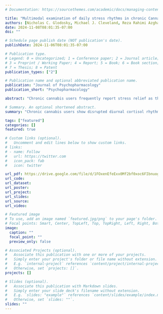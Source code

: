 ```yaml
---
# Documentation: https://sourcethemes.com/academic/docs/managing-content/

title: "Multimodal examination of daily stress rhythms in chronic Cannabis users"
authors: [Nicholas C. Glodosky, Michael J. Cleveland, Reza Rahimi Azghan, Hassan Ghasemzadeh, Ryan J. McLaughlin, Carrie Cuttler]
date: 2024-11-08T08:01:35-07:00
doi: ""

# Schedule page publish date (NOT publication's date).
publishDate: 2024-11-06T08:01:35-07:00

# Publication type.
# Legend: 0 = Uncategorized; 1 = Conference paper; 2 = Journal article;
# 3 = Preprint / Working Paper; 4 = Report; 5 = Book; 6 = Book section;
# 7 = Thesis; 8 = Patent
publication_types: ["2"]

# Publication name and optional abbreviated publication name.
publication: "Journal of Psychopharmacology"
publication_short: "Psychopharmacology"

abstract: "Chronic cannabis users frequently report stress relief as their primary reason for use. The endocannabinoid system is involved in the neuroendocrine stress response, and diurnal cortisol rhythms may be disrupted in chronic cannabis users. The objectives were to determine whether cannabis users demonstrate disruptions in diurnal stress rhythms and examine the acute effects of cannabis on stress-related outcomes in cannabis users’ natural environments. Eighty-two participants (39 cannabis users, 43 non-users) collected saliva samples to quantify cortisol concentrations and provided subjective stress ratings at 8 time points throughout the day. They wore a medical-grade wearable device for 24 h that recorded physiological indicators of stress (heart rate variability, electrodermal activity). Cannabis users collected additional saliva samples before and after cannabis use to examine acute effects of cannabis use. Cannabis users exhibited significant dysregulations in diurnal cortisol rhythms, including a blunted cortisol awakening response, flattened diurnal cortisol slope, and elevated afternoon cortisol concentrations. There were no differences in diurnal heart rate variability or electrodermal activity except for elevated evening heart rate in cannabis users. Finally, there were significant decreases in cortisol, subjective stress, and electrodermal activity following acute cannabis use in cannabis users’ natural environment. These results provide evidence of dysregulated diurnal cortisol rhythms in cannabis users that were related to later waking times and acute stress-relieving properties of cannabis use in naturalistic environments. Future research should examine the direction of the relationship between cannabis use and diurnal cortisol rhythms and potential implications for other psychological disorders."

# Summary. An optional shortened abstract.
summary: "Chronic cannabis users show disrupted diurnal cortisol rhythms, including a blunted cortisol awakening response and elevated afternoon cortisol levels, but no major differences in diurnal heart rate variability or electrodermal activity, except for increased evening heart rate. Acute cannabis use reduced cortisol, subjective stress, and electrodermal activity. These findings suggest dysregulated stress responses in cannabis users, potentially linked to later waking times and cannabis’s stress-relieving effects, warranting further research on the relationship between cannabis use, cortisol rhythms, and psychological disorders."

tags: ["featured"]
categories: []
featured: true

# Custom links (optional).
#   Uncomment and edit lines below to show custom links.
# links:
# - name: Follow
#   url: https://twitter.com
#   icon_pack: fab
#   icon: twitter

url_pdf: https://drive.google.com/file/d/1FOxenEfeExx0Mf2bf0xoc6FIbnuogWXv/view?usp=sharing
url_code:
url_dataset:
url_poster:
url_project:
url_slides:
url_source:
url_video:

# Featured image
# To use, add an image named `featured.jpg/png` to your page's folder.
# Focal points: Smart, Center, TopLeft, Top, TopRight, Left, Right, BottomLeft, Bottom, BottomRight.
image:
  caption: ""
  focal_point: ""
  preview_only: false

# Associated Projects (optional).
#   Associate this publication with one or more of your projects.
#   Simply enter your project's folder or file name without extension.
#   E.g. `internal-project` references `content/project/internal-project/index.md`.
#   Otherwise, set `projects: []`.
projects: []

# Slides (optional).
#   Associate this publication with Markdown slides.
#   Simply enter your slide deck's filename without extension.
#   E.g. `slides: "example"` references `content/slides/example/index.md`.
#   Otherwise, set `slides: ""`.
slides: ""
---
```


